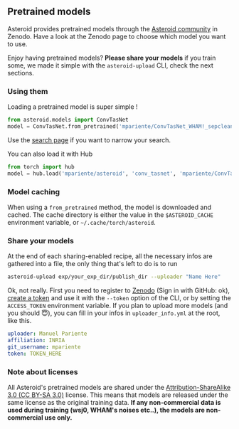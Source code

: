 ## Pretrained models
Asteroid provides pretrained models through the 
[Asteroid community](https://zenodo.org/communities/asteroid-models) in Zenodo. 
Have a look at the Zenodo page to choose which model you want to use.

Enjoy having pretrained models? **Please share your models** if you train some, 
we made it simple with the `asteroid-upload` CLI, check the next sections.

### Using them
Loading a pretrained model is super simple !
```python
from asteroid.models import ConvTasNet
model = ConvTasNet.from_pretrained('mpariente/ConvTasNet_WHAM!_sepclean')
```
Use the [search page](https://zenodo.org/communities/asteroid-models/search)
if you want to narrow your search.

You can also load it with Hub
```python
from torch import hub
model = hub.load('mpariente/asteroid', 'conv_tasnet', 'mpariente/ConvTasNet_WHAM!_sepclean')
```

### Model caching 
When using a `from_pretrained` method, the model is downloaded and cached. 
The cache directory is either the value in the `$ASTEROID_CACHE` environment variable,
or `~/.cache/torch/asteroid`.

### Share your models
At the end of each sharing-enabled recipe, all the necessary infos are gathered into a file, the only thing 
that's left to do is to run 
```bash
asteroid-upload exp/your_exp_dir/publish_dir --uploader "Name Here"
``` 
Ok, not really. First you need to register to [Zenodo](https://zenodo.org/) (Sign in with GitHub: ok), 
[create a token](https://zenodo.org/account/settings/applications/tokens/new/) and use it with 
the `--token` option of the CLI, or by setting the `ACCESS_TOKEN` environment variable. 
If you plan to upload more models (and you should :innocent:), you can fill in your infos in 
`uploader_info.yml` at the root, like this.
```yaml
uploader: Manuel Pariente
affiliation: INRIA
git_username: mpariente
token: TOKEN_HERE
``` 

### Note about licenses
All Asteroid's pretrained models are shared under the 
[Attribution-ShareAlike 3.0 (CC BY-SA 3.0)](https://creativecommons.org/licenses/by-sa/3.0/)
license. This means that models are released under the same license as the original
training data. **If any non-commercial data is used during training (wsj0, WHAM's noises etc..), the
models are non-commercial use only.** 